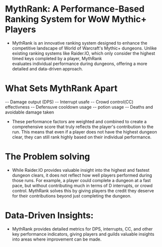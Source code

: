 # MythRank: A Performance-Based Ranking System for WoW Mythic+ Players

- MythRank is an innovative ranking system designed to enhance the competitive landscape of World of Warcraft's Mythic+ dungeons. Unlike existing ranking systems like Raider.IO, which only consider the highest timed keys completed by a player, MythRank   
  evaluates individual performance during dungeons, offering a more detailed and data-driven approach.


# What Sets MythRank Apart

-- Damage output (DPS)
-- Interrupt usafe
-- Crowd control(CC) effectivness
-- Defensuve cooldown usage
-- potion usage
-- Deaths and avoidable damage taken

- These performance factors are weighted and combined to create a comprehensive score that truly reflects the player's contribution to the run. This means that even if a player does not have the highest dungeon clear, they can still rank highly based on their individual performance.

# The Problem solving
- While Raider.IO provides valuable insight into the highest and fastest dungeon clears, it does not reflect how well players performed during those runs. For example, a player could complete a dungeon at a fast pace, but without contributing much in terms of 
  D    interrupts, or crowd control. MythRank solves this by giving players the credit they deserve for their contributions beyond just completing the dungeon.

# Data-Driven Insights:
- MythRank provides detailed metrics for DPS, interrupts, CC, and other key performance indicators, giving players and guilds valuable insights into areas where improvement can be made.
